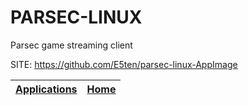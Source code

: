 # PARSEC-LINUX
 
 Parsec game streaming client
 
 SITE: https://github.com/E5ten/parsec-linux-AppImage

 | [Applications](https://portable-linux-apps.github.io/apps.html) | [Home](https://portable-linux-apps.github.io)
 | --- | --- |
